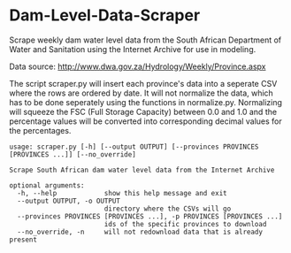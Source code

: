 # Dam-Level-Data-Scraper
Scrape weekly dam water level data from the South African Department of Water and Sanitation using the Internet Archive for use in modeling. 

Data source: http://www.dwa.gov.za/Hydrology/Weekly/Province.aspx

The script scraper.py will insert each province's data into a seperate CSV where the rows are ordered by date. It will not normalize the data, which has to be done seperately using the functions in normalize.py. Normalizing will squeeze the FSC (Full Storage Capacity) between 0.0 and 1.0 and the percentage values will be converted into corresponding decimal values for the percentages.

```
usage: scraper.py [-h] [--output OUTPUT] [--provinces PROVINCES [PROVINCES ...]] [--no_override]

Scrape South African dam water level data from the Internet Archive

optional arguments:
  -h, --help            show this help message and exit
  --output OUTPUT, -o OUTPUT
                        directory where the CSVs will go
  --provinces PROVINCES [PROVINCES ...], -p PROVINCES [PROVINCES ...]
                        ids of the specific provinces to download
  --no_override, -n     will not redownload data that is already present
  ```
